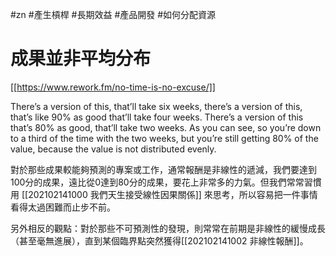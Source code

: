 #zn #產生槓桿 #長期效益 #產品開發 #如何分配資源 
# 成果並非平均分布
[[https://www.rework.fm/no-time-is-no-excuse/]]

There’s a version of this, that’ll take six weeks, there’s a version of this, that’s like 90% as good that’ll take four weeks. There’s a version of this that’s 80% as good, that’ll take two weeks. As you can see, so you’re down to a third of the time with the two weeks, but you’re still getting 80% of the value, because the value is not distributed evenly.

對於那些成果較能夠預測的專案或工作，通常報酬是非線性的遞減，我們要達到100分的成果，遠比從0達到80分的成果，要花上非常多的力氣。但我們常常習慣用 [[202102141000 我們天生接受線性因果關係]] 來思考，所以容易把一件事情看得太過困難而止步不前。

另外相反的觀點：對於那些不可預測性的發現，則常常在前期是非線性的緩慢成長（甚至毫無進展），直到某個臨界點突然獲得[[202102141002 非線性報酬]]。